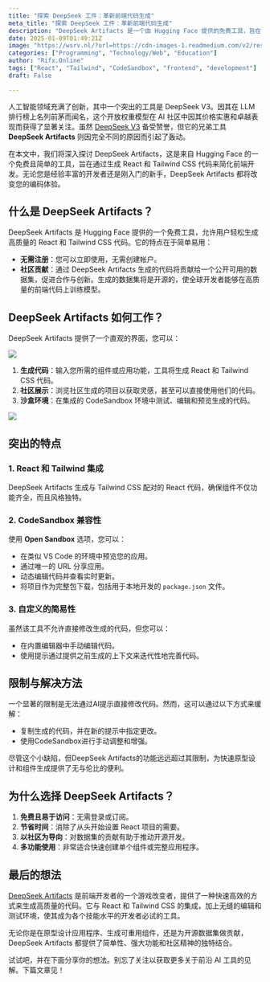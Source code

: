 ```yaml
---
title: "探索 DeepSeek 工件：革新前端代码生成"
meta_title: "探索 DeepSeek 工件：革新前端代码生成"
description: "DeepSeek Artifacts 是一个由 Hugging Face 提供的免费工具，旨在简化前端开发，允许用户轻松生成高质量的 React 和 Tailwind CSS 代码。该工具无需注册，支持社区贡献，生成的代码将用于开源数据集。用户可以通过直观界面输入需求，生成代码并在 CodeSandbox 环境中测试和编辑。尽管存在无法直接通过 AI 提示修改代码的限制，但其功能仍然为快速原型设计和组件生成提供了便利，是开发者的重要工具。"
date: 2025-01-09T01:49:21Z
image: "https://wsrv.nl/?url=https://cdn-images-1.readmedium.com/v2/resize:fit:800/1*rJZYjakeBJbwr-DLAFgvFA.png"
categories: ["Programming", "Technology/Web", "Education"]
author: "Rifx.Online"
tags: ["React", "Tailwind", "CodeSandbox", "frontend", "development"]
draft: False

---
```






人工智能领域充满了创新，其中一个突出的工具是 DeepSeek V3。因其在 LLM 排行榜上名列前茅而闻名，这个开放权重模型在 AI 社区中因其价格实惠和卓越表现而获得了显著关注。虽然 [DeepSeek V3](https://readmedium.com/deepseek-v3-a-game-changer-in-ai-models-229a627ea63c) 备受赞誉，但它的兄弟工具 **DeepSeek Artifacts** 则因完全不同的原因而引起了轰动。

在本文中，我们将深入探讨 DeepSeek Artifacts，这是来自 Hugging Face 的一个免费且简单的工具，旨在通过生成 React 和 Tailwind CSS 代码来简化前端开发。无论您是经验丰富的开发者还是刚入门的新手，DeepSeek Artifacts 都将改变您的编码体验。

## 什么是 DeepSeek Artifacts？

DeepSeek Artifacts 是 Hugging Face 提供的一个免费工具，允许用户轻松生成高质量的 React 和 Tailwind CSS 代码。它的特点在于简单易用：

* **无需注册**：您可以立即使用，无需创建帐户。
* **社区贡献**：通过 DeepSeek Artifacts 生成的代码将贡献给一个公开可用的数据集，促进合作与创新。生成的数据集将是开源的，使全球开发者能够在高质量的前端代码上训练模型。

## DeepSeek Artifacts 如何工作？

DeepSeek Artifacts 提供了一个直观的界面，您可以：

![](https://wsrv.nl/?url=https://cdn-images-1.readmedium.com/v2/resize:fit:800/1*oaFOSaY1CKNtQnf34FmFJA.png)

1. **生成代码**：输入您所需的组件或应用功能，工具将生成 React 和 Tailwind CSS 代码。
2. **社区展示**：浏览社区生成的项目以获取灵感，甚至可以直接使用他们的代码。
3. **沙盒环境**：在集成的 CodeSandbox 环境中测试、编辑和预览生成的代码。

![](https://wsrv.nl/?url=https://cdn-images-1.readmedium.com/v2/resize:fit:800/1*2H9nAIZpvjU-m4AoWtKtRQ.png)

## 突出的特点

### 1\. React 和 Tailwind 集成

DeepSeek Artifacts 生成与 Tailwind CSS 配对的 React 代码，确保组件不仅功能齐全，而且风格独特。

### 2\. CodeSandbox 兼容性

使用 **Open Sandbox** 选项，您可以：

* 在类似 VS Code 的环境中预览您的应用。
* 通过唯一的 URL 分享应用。
* 动态编辑代码并查看实时更新。
* 将项目作为完整包下载，包括用于本地开发的 `package.json` 文件。

### 3\. 自定义的简易性

虽然该工具不允许直接修改生成的代码，但您可以：

* 在内置编辑器中手动编辑代码。
* 使用提示通过提供之前生成的上下文来迭代性地完善代码。

## 限制与解决方法

一个显著的限制是无法通过AI提示直接修改代码。然而，这可以通过以下方式来缓解：

* 复制生成的代码，并在新的提示中指定更改。
* 使用CodeSandbox进行手动调整和增强。

尽管这个小缺陷，但DeepSeek Artifacts的功能远远超过其限制，为快速原型设计和组件生成提供了无与伦比的便利。

## 为什么选择 DeepSeek Artifacts？

1. **免费且易于访问**：无需登录或订阅。
2. **节省时间**：消除了从头开始设置 React 项目的需要。
3. **以社区为导向**：对数据集的贡献有助于推动开源开发。
4. **多功能使用**：非常适合快速创建单个组件或完整应用程序。

## 最后的想法

[DeepSeek Artifacts](https://deepseek-artifacts.vercel.app/) 是前端开发者的一个游戏改变者，提供了一种快速高效的方式来生成高质量的代码。它与 React 和 Tailwind CSS 的集成，加上无缝的编辑和测试环境，使其成为各个技能水平的开发者必试的工具。

无论你是在原型设计应用程序、生成可重用组件，还是为开源数据集做贡献，DeepSeek Artifacts 都提供了简单性、强大功能和社区精神的独特结合。

试试吧，并在下面分享你的想法。别忘了关注以获取更多关于前沿 AI 工具的见解。下篇文章见！

